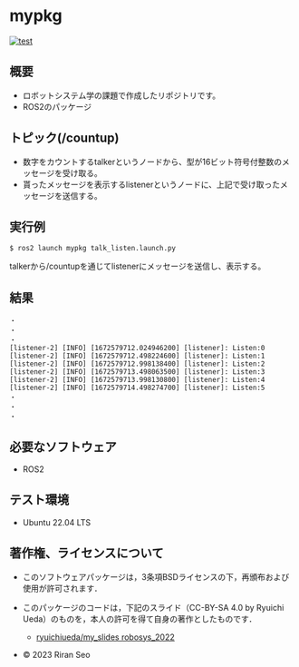 # mypkg
[![test](https://github.com/lilanlaiwei/mypkg/actions/workflows/test.yml/badge.svg)](https://github.com/lilanlaiwei/mypkg/actions/workflows/test.yml)

## 概要
* ロボットシステム学の課題で作成したリポジトリです。
* ROS2のパッケージ

## トピック(/countup)
* 数字をカウントするtalkerというノードから、型が16ビット符号付整数のメッセージを受け取る。
* 貰ったメッセージを表示するlistenerというノードに、上記で受け取ったメッセージを送信する。


## 実行例
```
$ ros2 launch mypkg talk_listen.launch.py
```
talkerから/countupを通じてlistenerにメッセージを送信し、表示する。

## 結果
```
・
・
・
[listener-2] [INFO] [1672579712.024946200] [listener]: Listen:0
[listener-2] [INFO] [1672579712.498224600] [listener]: Listen:1
[listener-2] [INFO] [1672579712.998138400] [listener]: Listen:2
[listener-2] [INFO] [1672579713.498063500] [listener]: Listen:3
[listener-2] [INFO] [1672579713.998130800] [listener]: Listen:4
[listener-2] [INFO] [1672579714.498274700] [listener]: Listen:5
・
・
・
```

## 必要なソフトウェア
* ROS2
## テスト環境
* Ubuntu 22.04 LTS
                       
## 著作権、ライセンスについて                                               
* このソフトウェアパッケージは，3条項BSDライセンスの下，再頒布および使用が許可されます．
* このパッケージのコードは，下記のスライド（CC-BY-SA 4.0 by Ryuichi Ueda）のものを，本人の許可を得て自身の著作としたものです．
	* [ryuichiueda/my_slides robosys_2022](https://github.com/ryuichiueda/my_slides/tree/master/robosys_2022)

* © 2023 Riran Seo
